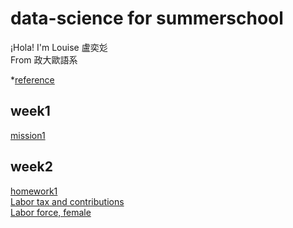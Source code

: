 # data-science for summerschool    
  
¡Hola! I'm Louise 盧奕彣  
From 政大歐語系  
  
*[reference](https://www.peculab.org/)
## week1  
[mission1](https://louiselu1011.github.io/data-science-summerschool/day%201/beginning.html)  
## week2
[homework1](https://github.com/louiselu1011/data-science-summerschool/blob/master/day2_homework1/data_combined.html)  
[Labor tax and contributions](https://data.worldbank.org/indicator/IC.TAX.LABR.CP.ZS?view=chart)  
[Labor force, female](https://data.worldbank.org/indicator/SL.TLF.TOTL.FE.ZS?view=chart)